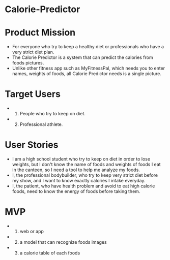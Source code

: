 # Calorie-Predictor
# Product Mission
- For everyone who try to keep a healthy diet or professionals who have a very strict diet plan.
- The Calorie Predictor is a system that can predict the calories from foods pictures.
- Unlike other fitness app such as MyFitnessPal, which needs you to enter names, weights of foods, all Calorie Predictor needs is a single picture.

# Target Users
- 1. People who try to keep on diet.
- 2. Professional athlete.

# User Stories
* I am a high school student who try to keep on diet in order to lose weights, but I don't know the name of foods and weights of foods I eat in the canteen, so I need a tool to help me analyze my foods.
* I, the professional bodybuilder, who try to keep very strict diet before my show, and I want to know exactly calories I intake everyday.
* I, the patient, who have health problem and avoid to eat high calorie foods, need to know the energy of foods before taking them.

# MVP
- 1. web or app
- 2. a model that can recognize foods images
- 3. a calorie table of each foods
